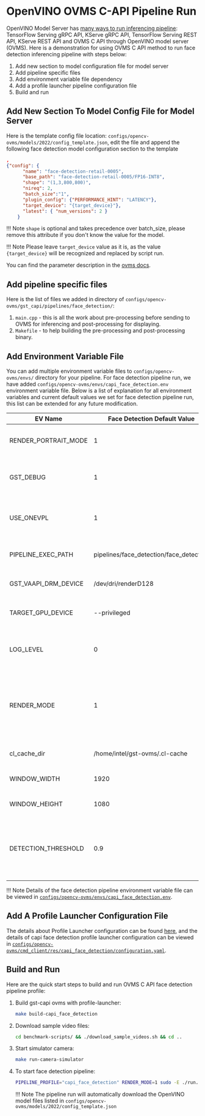 # OpenVINO OVMS C-API Pipeline Run

OpenVINO Model Server has [many ways to run inferencing pipeline](https://docs.openvino.ai/2023.1/ovms_docs_server_api.html):
TensorFlow Serving gRPC API, KServe gRPC API, TensorFlow Serving REST API, KServe REST API and OVMS C API through OpenVINO model server (OVMS). Here is a demonstration for using OVMS C API method to run face detection inferencing pipeline with steps below:

1. Add new section to model configuration file for model server
2. Add pipeline specific files
3. Add environment variable file dependency
4. Add a profile launcher pipeline configuration file
5. Build and run


## Add New Section To Model Config File for Model Server

Here is the template config file location: `configs/opencv-ovms/models/2022/config_template.json`, edit the file and append the following face detection model configuration section to the template
```json
,
{"config": {
      "name": "face-detection-retail-0005",
      "base_path": "face-detection-retail-0005/FP16-INT8",
      "shape": "(1,3,800,800)",
      "nireq": 2,
      "batch_size":"1",
      "plugin_config": {"PERFORMANCE_HINT": "LATENCY"},
      "target_device": "{target_device}"},
      "latest": { "num_versions": 2 }
    }
```
!!! Note
    `shape` is optional and takes precedence over batch_size, please remove this attribute if you don't know the value for the model.

!!! Note
    Please leave `target_device` value as it is, as the value `{target_device}` will be recognized and replaced by script run.

You can find the parameter description in the [ovms docs](https://docs.openvino.ai/2023.1/ovms_docs_parameters.html).

## Add pipeline specific files

Here is the list of files we added in directory of `configs/opencv-ovms/gst_capi/pipelines/face_detection/`:

1. `main.cpp` - this is all the work about pre-processing before sending to OVMS for inferencing and post-processing for displaying.
2. `Makefile` - to help building the pre-processing and post-processing binary.

## Add Environment Variable File

You can add multiple environment variable files to `configs/opencv-ovms/envs/` directory for your pipeline. For face detection pipeline run, we have added `configs/opencv-ovms/envs/capi_face_detection.env` environment variable file. Below is a list of explanation for all environment variables and current default values we set for face detection pipeline run, this list can be extended for any future modification.

| EV Name                   |Face Detection Default Value             | Description                                           |
| --------------------------|-----------------------------------------|-------------------------------------------------------|
| RENDER_PORTRAIT_MODE      | 1                                       | rendering in portrait mode, value: 0 or 1              |
| GST_DEBUG                 | 1                                       | running GStreamer in debug mode, value: 0 or 1         |
| USE_ONEVPL                | 1                                       | using OneVPL CPU & GPU Support, value: 0 or 1          |
| PIPELINE_EXEC_PATH        | pipelines/face_detection/face_detection | pipeline execution path inside container               |
| GST_VAAPI_DRM_DEVICE      | /dev/dri/renderD128                     | GStreamer VAAPI DRM device input                       |
| TARGET_GPU_DEVICE         | --privileged                            | allow using GPU devices if any                         |
| LOG_LEVEL                 | 0                                       | [GST_DEBUG log level](https://gstreamer.freedesktop.org/documentation/tutorials/basic/debugging-tools.html?gi-language=c#the-debug-log) to be set when running gst pipeline         |
| RENDER_MODE               | 1                                       | option to display the input source video stream with the inferencing results, value: 0 or 1              |
| cl_cache_dir              | /home/intel/gst-ovms/.cl-cache          | cache directory in container                          |
| WINDOW_WIDTH              | 1920                                    | display window width                                  |
| WINDOW_HEIGHT             | 1080                                    | display window height                                 |
| DETECTION_THRESHOLD       | 0.9                                     | detection threshold value in floating point that needs to be between 0.0 to 1.0 |

!!! Note
    Details of the face detection pipeline environment variable file can be viewed in [`configs/opencv-ovms/envs/capi_face_detection.env`](https://github.com/intel-retail/automated-self-checkout/blob/main/configs/opencv-ovms/envs/capi_face_detection.env).

## Add A Profile Launcher Configuration File

The details about Profile Launcher configuration can be found [here](./profileLauncherConfigs.md), and the details of capi face detection profile launcher configuration can be viewed in [`configs/opencv-ovms/cmd_client/res/capi_face_detection/configuration.yaml`](https://github.com/intel-retail/automated-self-checkout/blob/main/configs/opencv-ovms/cmd_client/res/capi_face_detection/configuration.yaml).


## Build and Run

Here are the quick start steps to build and run OVMS C API face detection pipeline profile:

1. Build gst-capi ovms with profile-launcher: 

    ```bash
    make build-capi_face_detection
    ```

2. Download sample video files: 

    ```bash
    cd benchmark-scripts/ && ./download_sample_videos.sh && cd ..
    ```

3. Start simulator camera: 
   
    ```bash
    make run-camera-simulator
    ```

4. To start face detection pipeline:

    ```bash
    PIPELINE_PROFILE="capi_face_detection" RENDER_MODE=1 sudo -E ./run.sh --platform core --inputsrc rtsp://127.0.0. 1:8554/camera_0
    ```

    !!! Note
        The pipeline run will automatically download the OpenVINO model files listed in `configs/opencv-ovms/models/2022/config_template.json`